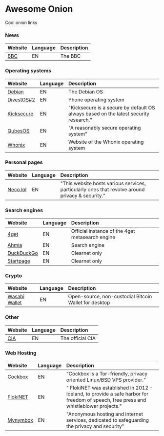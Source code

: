 # Awesome Onion
Cool onion links

### News
|Website|Language|Description|
|:------|:-------|:----------|
|[BBC](https://www.bbcnewsd73hkzno2ini43t4gblxvycyac5aw4gnv7t2rccijh7745uqd.onion/)|EN|The BBC|

### Operating systems
|Website|Language|Description|
|:------|:-------|:----------|
|[Debian](http://5ekxbftvqg26oir5wle3p27ax3wksbxcecnm6oemju7bjra2pn26s3qd.onion/)|EN|The Debian OS|
|[DivestOS](http://divestoseb5nncsydt7zzf5hrfg44md4bxqjs5ifcv4t7gt7u6ohjyyd.onion/)[#2](http://2ceyag7ppvhliszes2v25n5lmpwhzqrc7sv72apqka6hwggfi42y2uid.onion/)|EN|Phone operating system|
|[Kicksecure](http://www.w5j6stm77zs6652pgsij4awcjeel3eco7kvipheu6mtr623eyyehj4yd.onion/)|EN|"Kicksecure is a secure by default OS always based on the latest security research."|
|[QubesOS](http://qubesosfasa4zl44o4tws22di6kepyzfeqv3tg4e3ztknltfxqrymdad.onion/)|EN|"A reasonably secure operating system"|
|[Whonix](http://www.dds6qkxpwdeubwucdiaord2xgbbeyds25rbsgr73tbfpqpt4a6vjwsyd.onion/)|EN|Website of the Whonix operating system|

### Personal pages
|Website|Language|Description|
|:------|:-------|:----------|
|[Neco.lol](http://q7cn7lnjwrgvq7iwmo2u7z5b62lktg7h2wyvev4pfb3x7lf55fopojqd.onion/)|EN|"This website hosts various services, particularly ones that revolve around privacy & security."|

### Search engines
|Website|Language|Description|
|:------|:-------|:----------|
|[4get](http://4getwebfrq5zr4sxugk6htxvawqehxtdgjrbcn2oslllcol2vepa23yd.onion/)|EN|Official instance of the 4get metasearch engine|
|[Ahmia](http://juhanurmihxlp77nkq76byazcldy2hlmovfu2epvl5ankdibsot4csyd.onion/)|EN|Search engine|
|[DuckDuckGo](https://duckduckgogg42xjoc72x3sjasowoarfbgcmvfimaftt6twagswzczad.onion/)|EN|Clearnet only|
|[Startpage](http://startpagel6srwcjlue4zgq3zevrujfaow726kjytqbbjyrswwmjzcqd.onion)|EN|Clearnet only|

### Crypto
|Website|Language|Description|
|:------|:-------|:----------|
|[Wasabi Wallet](http://wasabiukrxmkdgve5kynjztuovbg43uxcbcxn6y2okcrsg7gb6jdmbad.onion/)|EN|Open-source, non-custodial Bitcoin Wallet for desktop|

### Other
|Website|Language|Description|
|:------|:-------|:----------|
|[CIA](http://ciadotgov4sjwlzihbbgxnqg3xiyrg7so2r2o3lt5wz5ypk4sxyjstad.onion/)|EN|The official CIA|

### Web Hosting
|Website|Language|Description|
|:------|:-------|:----------|
|[Cockbox](http://dwtqmjzvn2c6z2x462mmbd34ugjjrodowtul4jfbkexjuttzaqzcjyad.onion/)|EN|"Cockbox is a Tor-friendly, privacy oriented Linux/BSD VPS provider."|
|[FlokiNET](https://vf7vsrexwb7e4j65idp4hq4eqlvjiwrnvi3jnb4st7oteer5tzgvhaqd.onion/)|EN|" FlokiNET was established in 2012 - Iceland, to provide a safe harbor for freedom of speech, free press and whistleblower projects."|
|[Mynymbox](http://mynymefqtjhkxg67sj5orcsu75ofhvnyk7tpuowfe4jyhfvqsfsbhzyd.onion)|EN|"Anonymous hosting and internet services, dedicated to safeguarding the privacy and security"|
